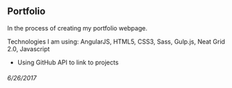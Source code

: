 ## Portfolio

In the process of creating my portfolio webpage. 

Technologies I am using: AngularJS, HTML5, CSS3, Sass, Gulp.js, Neat Grid 2.0, Javascript
- Using GitHub API to link to projects

###### 6/26/2017

